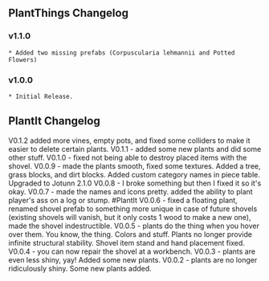 ## PlantThings Changelog

### v1.1.0

	* Added two missing prefabs (Corpuscularia lehmannii and Potted Flowers)

### v1.0.0

	* Initial Release.

## PlantIt Changelog
V0.1.2 added more vines, empty pots, and fixed some colliders to make it easier to delete certain plants.
V0.1.1 - added some new plants and did some other stuff.
V0.1.0 - fixed not being able to destroy placed items with the shovel.
V0.0.9 - made the plants smooth, fixed some textures. Added a tree, grass blocks, and dirt blocks. Added custom category names in piece table. Upgraded to Jotunn 2.1.0
V0.0.8 - I broke something but then I fixed it so it's okay.
V0.0.7 - made the names and icons pretty. added the ability to plant player's ass on a log or stump. #PlantIt
V0.0.6 - fixed a floating plant, renamed shovel prefab to something more unique in case of future shovels (existing shovels will vanish, but it only costs 1 wood to make a new one), made the shovel indestructible.
V0.0.5 - plants do the thing when you hover over them. You know, the thing. Colors and stuff. Plants no longer provide infinite structural stability. Shovel item stand and hand placement fixed.
V0.0.4 - you can now repair the shovel at a workbench.
V0.0.3 - plants are even less shiny, yay! Added some new plants.
V0.0.2 - plants are no longer ridiculously shiny. Some new plants added.